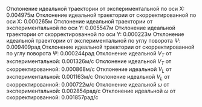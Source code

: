 Отклонение идеальной траектории от экспериментальной по оси X: 0.004975м
Отклонение идеальной траектории от скорректированной по оси X: 0.000265м
Отклонение идеальной траектории от экспериментальной по оси Y: 0.005547м
Отклонение идеальной траектории от скорректированной по оси Y: 0.000223м
Отклонение идеальной траектории от экспериментальной по углу поворота $\Psi$: 0.009409рад
Отклонение идеальной траектории от скорректированной по углу поворота $\Psi$: 0.000244рад
Отклонение идеальной $V_T$ от экспериментальной: 0.001326м/с
Отклонение идеальной $V_T$ от скорректированной: 0.000868м/с
Отклонение идеальной $V_L$ от экспериментальной: 0.001163м/с
Отклонение идеальной $V_L$ от скорректированной: 0.000722м/с
Отклонение идеальной $\omega$ от экспериментальной: 0.002854рад/с
Отклонение идеальной $\omega$ от скорректированной: 0.001857рад/с
